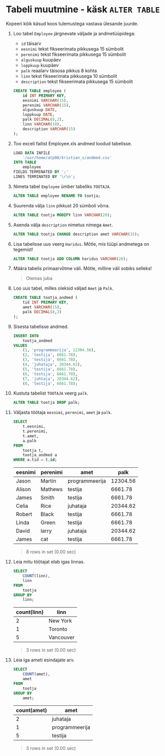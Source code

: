 # Tabeli muutmine - käsk `ALTER TABLE`

Kopeeri kõik käsud koos tulemustega vastava ülesande juurde.

1. Loo tabel `Employee` järgnevate väljade ja andmetüüpidega:
	* `id` täisarv
	* `eesnimi` tekst fikseerimata pikkusega 15 sümbolit
	* `perenimi` tekst fikseerimata pikkusega 15 sümbolit
	* `alguskuup` kuupäev
	* `loppkuup` kuupäev
	* `palk` reaalarv täisosa pikkus 8 kohta
	* `linn` tekst fikseerimata pikkusega 10 sümbolit
	* `description` tekst fikseerimata pikkusega 15 sümbolit

	```sql
	CREATE TABLE employee (
		id INT PRIMARY KEY,
		eesnimi VARCHAR(15),
		perenimi VARCHAR(15),
		alguskuup DATE,
		loppkuup DATE,
		palk DECIMAL(8,2),
		linn VARCHAR(10),
		description VARCHAR(15)
	);
	```

2. Too exceli failist Employee.xls andmed loodud tabelisse.

	```sql
	LOAD DATA INFILE
		'/usr/home/atp08/kristian_s/andmed.csv'
	INTO TABLE
		employee
	FIELDS TERMINATED BY ';'
	LINES TERMINATED BY '\r\n';
	```

3. Nimeta tabel `Employee` ümber tabeliks `TOOTAJA`.

	```sql
	ALTER TABLE employee RENAME TO tootja;
	```

4. Suurenda välja `linn` pikkust 20 sümboli võrra.

	```sql
	ALTER TABLE tootja MODIFY linn VARCHAR(20);
	```

5. Asenda välja `description` nimetus nimega `Amet`.

	```sql
	ALTER TABLE tootja CHANGE description amet VARCHAR(15);
	```

6. Lisa tabelisse uus veerg `Haridus`. Mõtle, mis tüüpi andmetega on tegemist!

	```sql
	ALTER TABLE tootja ADD COLUMN haridus VARCHAR(20);
	```

7. Määra tabelis primaarvõtme väli. Mõtle, milline väli sobiks selleks!

	> Olemas juba

8. Loo uus tabel, milles oleksid väljad `Amet` ja `Palk`.

	```sql
	CREATE TABLE tootja_andmed (
		tid INT PRIMARY KEY,
		amet VARCHAR(15),
		palk DECIMAL(8,2)
	);
	```

9. Sisesta tabelisse andmed.

	```sql
	INSERT INTO
		tootja_andmed
	VALUES
		(1, 'programmeerija', 12304.56),
		(2, 'testija', 6661.78),
		(3, 'testija', 6661.78),
		(4, 'juhataja', 20344.62),
		(5, 'testija', 6661.78),
		(6, 'testija', 6661.78),
		(7, 'juhtaja', 20344.62),
		(8, 'testija', 6661.78);
	```

10. Kustuta tabelist `TOOTAJA` veerg `palk`.

	```sql
	ALTER TABLE tootja DROP palk;
	```

11. Väljasta töötaja `eesnimi`, `perenimi`, `amet` ja `palk`.

	```sql
	SELECT
		t.eesnimi,
		t.perenimi,
		t.amet,
		a.palk
	FROM
		tootja t,
		tootja_andmed a
	WHERE a.tid = t.id;
	```

	| eesnimi | perenimi | amet           | palk     |
	|---------|----------|----------------|----------|
	| Jason   | Martin   | programmeerija | 12304.56 |
	| Alison  | Mathews  | testija        |  6661.78 |
	| James   | Smith    | testija        |  6661.78 |
	| Celia   | Rice     | juhataja       | 20344.62 |
	| Robert  | Black    | testija        |  6661.78 |
	| Linda   | Green    | testija        |  6661.78 |
	| David   | larry    | juhataja       | 20344.62 |
	| James   | cat      | testija        |  6661.78 |

	> 8 rows in set (0.00 sec)

12. Leia mitu töötajat elab igas linnas.

	```sql
	SELECT
		COUNT(linn),
		linn
	FROM
		tootja
	GROUP BY
		linn;
	```

	| count(linn) | linn      |
	|-------------|-----------|
	|           2 | New York  |
	|           1 | Toronto   |
	|           5 | Vancouver |

	> 3 rows in set (0.00 sec)

13. Leia iga ameti esindajate arv.

	```sql
	SELECT
		COUNT(amet),
		amet
	FROM
		tootja
	GROUP BY
		amet;
	```

	| count(amet) | amet           |
	|-------------|----------------|
	|           2 | juhataja       |
	|           1 | programmeerija |
	|           5 | testija        |

	> 3 rows in set (0.00 sec)